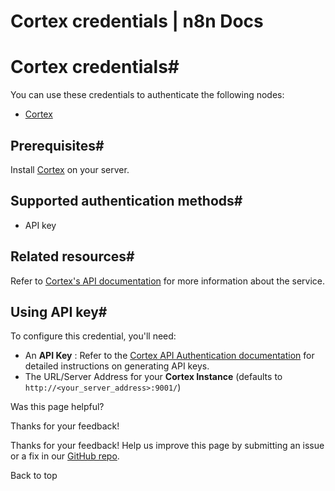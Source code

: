 # Cortex credentials | n8n Docs

[ ](https://github.com/n8n-io/n8n-docs/edit/main/docs/integrations/builtin/credentials/cortex.md "Edit this page")

# Cortex credentials#

You can use these credentials to authenticate the following nodes:

  * [Cortex](../../app-nodes/n8n-nodes-base.cortex/)

## Prerequisites#

Install [Cortex](https://docs.strangebee.com/cortex/installation-and-configuration/) on your server.

## Supported authentication methods#

  * API key

## Related resources#

Refer to [Cortex's API documentation](https://docs.strangebee.com/cortex/api/api-guide/) for more information about the service.

## Using API key#

To configure this credential, you'll need:

  * An **API Key** : Refer to the [Cortex API Authentication documentation](https://docs.strangebee.com/cortex/api/api-guide/#authentication) for detailed instructions on generating API keys.
  * The URL/Server Address for your **Cortex Instance** (defaults to `http://<your_server_address>:9001/`)

Was this page helpful? 

Thanks for your feedback! 

Thanks for your feedback! Help us improve this page by submitting an issue or a fix in our [GitHub repo](https://github.com/n8n-io/n8n-docs). 

Back to top